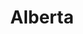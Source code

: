 ---
layout: photography
title:  "Alberta"
region: "Canada"
year: 2018
id: alberta
intro: "Alberta is one of those places you never want to leave. Home to national parks like Banff and Jasper and some of the most awe-inspiring landscapes I’ve ever seen."
seo:
    title: "Travel Photography - Alberta"
    description: "Photography from around Alberta, Canada, including Banff, Jasper, Kananaskis, Maligne Lake and Peyto Lake."
hero:
    image: "Canada-009.jpg"
    alt: "Medicine Lake"
---
